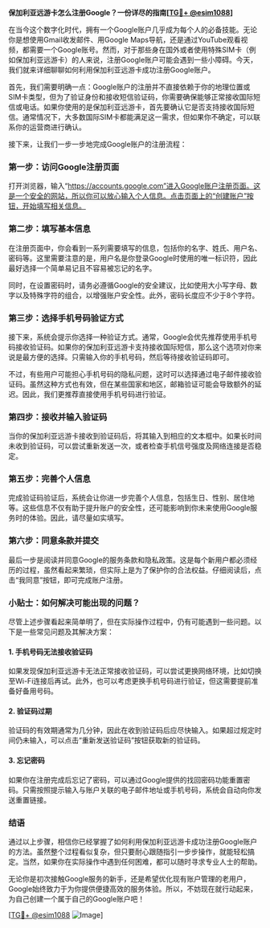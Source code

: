 **保加利亚远游卡怎么注册Google？一份详尽的指南[[TG💪+ @esim1088](https://t.me/s/esim1088)]**

在当今这个数字化时代，拥有一个Google账户几乎成为每个人的必备技能。无论你是想使用Gmail收发邮件、用Google Maps导航，还是通过YouTube观看视频，都需要一个Google账号。然而，对于那些身在国外或者使用特殊SIM卡（例如保加利亚远游卡）的人来说，注册Google账户可能会遇到一些小障碍。今天，我们就来详细聊聊如何利用保加利亚远游卡成功注册Google账户。

首先，我们需要明确一点：Google账户的注册并不直接依赖于你的地理位置或SIM卡类型，但为了验证身份和接收短信验证码，你需要确保能够正常接收国际短信或电话。如果你使用的是保加利亚远游卡，首先要确认它是否支持接收国际短信。通常情况下，大多数国际SIM卡都能满足这一需求，但如果你不确定，可以联系你的运营商进行确认。

接下来，让我们一步一步地完成Google账户的注册流程：

### 第一步：访问Google注册页面

打开浏览器，输入“https://accounts.google.com”进入Google账户注册页面。这是一个安全的网站，所以你可以放心输入个人信息。点击页面上的“创建账户”按钮，开始填写相关信息。

### 第二步：填写基本信息

在注册页面中，你会看到一系列需要填写的信息，包括你的名字、姓氏、用户名、密码等。这里需要注意的是，用户名是你登录Google时使用的唯一标识符，因此最好选择一个简单易记且不容易被忘记的名字。

同时，在设置密码时，请务必遵循Google的安全建议，比如使用大小写字母、数字以及特殊字符的组合，以增强账户安全性。此外，密码长度应不少于8个字符。

### 第三步：选择手机号码验证方式

接下来，系统会提示你选择一种验证方式。通常，Google会优先推荐使用手机号码接收验证码。如果你的保加利亚远游卡支持接收国际短信，那么这个选项对你来说是最方便的选择。只需输入你的手机号码，然后等待接收验证码即可。

不过，有些用户可能担心手机号码的隐私问题，这时可以选择通过电子邮件接收验证码。虽然这种方式也有效，但在某些国家和地区，邮箱验证可能会导致额外的延迟。因此，我们更推荐直接使用手机号码进行验证。

### 第四步：接收并输入验证码

当你的保加利亚远游卡接收到验证码后，将其输入到相应的文本框中。如果长时间未收到验证码，可以尝试重新发送一次，或者检查手机信号强度及网络连接是否稳定。

### 第五步：完善个人信息

完成验证码验证后，系统会让你进一步完善个人信息，包括生日、性别、居住地等。这些信息不仅有助于提升账户的安全性，还可能影响到你未来使用Google服务时的体验。因此，请尽量如实填写。

### 第六步：同意条款并提交

最后一步是阅读并同意Google的服务条款和隐私政策。这是每个新用户都必须经历的过程，虽然看起来繁琐，但实际上是为了保护你的合法权益。仔细阅读后，点击“我同意”按钮，即可完成账户注册。

### 小贴士：如何解决可能出现的问题？

尽管上述步骤看起来简单明了，但在实际操作过程中，仍有可能遇到一些问题。以下是一些常见问题及其解决方案：

#### 1. 手机号码无法接收验证码

如果发现保加利亚远游卡无法正常接收验证码，可以尝试更换网络环境，比如切换至Wi-Fi连接后再试。此外，也可以考虑更换手机号码进行验证，但这需要提前准备好备用号码。

#### 2. 验证码过期

验证码的有效期通常为几分钟，因此在收到验证码后应尽快输入。如果超过规定时间仍未输入，可以点击“重新发送验证码”按钮获取新的验证码。

#### 3. 忘记密码

如果你在注册完成后忘记了密码，可以通过Google提供的找回密码功能重置密码。只需按照提示输入与账户关联的电子邮件地址或手机号码，系统会自动向你发送重置链接。

### 结语

通过以上步骤，相信你已经掌握了如何利用保加利亚远游卡成功注册Google账户的方法。虽然整个过程看似复杂，但只要耐心跟随指引一步步操作，就能轻松搞定。当然，如果你在实际操作中遇到任何困难，都可以随时寻求专业人士的帮助。

无论你是初次接触Google服务的新手，还是希望优化现有账户管理的老用户，Google始终致力于为你提供便捷高效的服务体验。所以，不妨现在就行动起来，为自己创建一个属于自己的Google账户吧！

[[TG💪+ @esim1088](https://t.me/s/esim1088) ![Image](https://i.postimg.cc/4NQfJmqS/Snipaste-2025-05-13-00-14-12.png)]